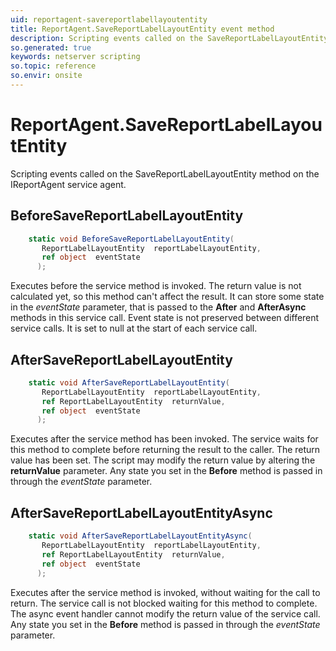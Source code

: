 ```yaml
---
uid: reportagent-savereportlabellayoutentity
title: ReportAgent.SaveReportLabelLayoutEntity event method
description: Scripting events called on the SaveReportLabelLayoutEntity method on the ReportAgent service agent.
so.generated: true
keywords: netserver scripting
so.topic: reference
so.envir: onsite
---
```

# ReportAgent.SaveReportLabelLayoutEntity

Scripting events called on the <see cref='M:IReportAgent.SaveReportLabelLayoutEntity'>SaveReportLabelLayoutEntity</see> method on the <see cref='IReportAgent'>IReportAgent</see>  service agent.

## BeforeSaveReportLabelLayoutEntity
```cs
    static void BeforeSaveReportLabelLayoutEntity(
       ReportLabelLayoutEntity  reportLabelLayoutEntity,
       ref object  eventState
      );
```
Executes before the service method is invoked.
The return value is not calculated yet, so this method can't affect the result.
It can store some state in the *eventState* parameter, that is passed to the **After** and **AfterAsync** methods in this service call.
Event state is not preserved between different service calls. It is set to null at the start of each service call.
## AfterSaveReportLabelLayoutEntity
```cs
    static void AfterSaveReportLabelLayoutEntity(
       ReportLabelLayoutEntity  reportLabelLayoutEntity,
       ref ReportLabelLayoutEntity  returnValue,
       ref object  eventState
      );
```
Executes after the service method has been invoked. The service waits for this method to complete before returning the result to the caller.
The return value has been set. The script may modify the return value by altering the **returnValue** parameter.
Any state you set in the **Before** method is passed in through the *eventState* parameter.
## AfterSaveReportLabelLayoutEntityAsync
```cs
    static void AfterSaveReportLabelLayoutEntityAsync(
       ReportLabelLayoutEntity  reportLabelLayoutEntity,
       ref ReportLabelLayoutEntity  returnValue,
       ref object  eventState
      );
```
Executes after the service method is invoked, without waiting for the call to return.
The service call is not blocked waiting for this method to complete.
The async event handler cannot modify the return value of the service call.
Any state you set in the **Before** method is passed in through the *eventState* parameter.

